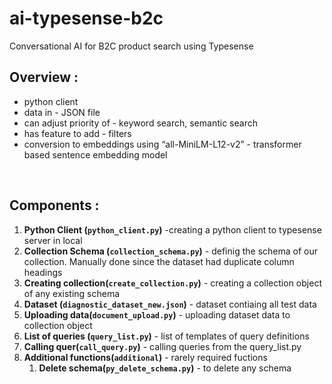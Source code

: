 # ai-typesense-b2c
Conversational AI for B2C product search using Typesense


## Overview :
* python client
* data in - JSON file
* can adjust priority of - keyword search, semantic search 
* has feature to add - filters
* conversion to embeddings using “all-MiniLM-L12-v2” - transformer based sentence embedding model
<br/>


## Components :

1. **Python Client (`python_client.py`)** -creating a python client to typesense server in local
2. **Collection Schema (`collection_schema.py`)** - definig the schema of our collection. Manually done since the dataset had duplicate column headings
3. **Creating collection(`create_collection.py`)** - creating a collection object of any existing schema
4. **Dataset (`diagnostic_dataset_new.json`)** - dataset contiaing all test data
5. **Uploading data(`document_upload.py`)** - uploading dataset data to collection object
6. **List of queries (`query_list.py`)** - list of templates of query definitions
7. **Calling quer(`call_query.py`)** - calling queries from the query_list.py
8. **Additional functions(`additional`)** - rarely required fuctions
      1. **Delete schema(`py_delete_schema.py`)** - to delete any schema
 




